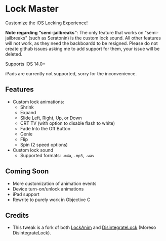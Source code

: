 # Lock Master
Customize the iOS Locking Experience!

**Note regarding "semi-jailbreaks"**: The only feature that works on "semi-jailbreaks" (such as Seratonin) is the custom lock sound. All other features will not work, as they need the backboardd to be resigned. Please do not create github issues asking me to add support for them, your issue will be deleted.

Supports iOS 14.0+

iPads are currently not supported, sorry for the inconvenience.

## Features
- Custom lock animations:
    - Shrink
    - Expand
    - Slide Left, Right, Up, or Down
    - CRT TV (with option to disable flash to white)
    - Fade Into the Off Button
    - Genie
    - Flip
    - Spin (2 speed options)
- Custom lock sound
    - Supported formats: `.m4a`, `.mp3`, `.wav`

## Coming Soon
- More customization of animation events
- Device turn-on/unlock animations
- iPad support
- Rewrite to purely work in Objective C

## Credits
- This tweak is a fork of both [LockAnim](https://github.com/julioverne/LockAnim) and [DisintegrateLock](https://github.com/p0358/DisintegrateLock/tree/master) (Moreso DisintegrateLock).